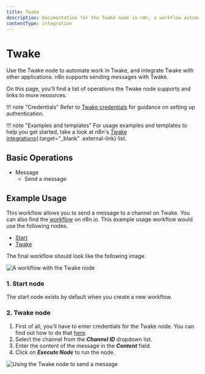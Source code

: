 ```yaml
---
title: Twake
description: Documentation for the Twake node in n8n, a workflow automation platform. Includes details of operations and configuration, and links to examples and credentials information.
contentType: integration
---
```


# Twake

Use the Twake node to automate work in Twake, and integrate Twake with other applications. n8n supports sending messages with Twake.

On this page, you'll find a list of operations the Twake node supports and links to more resources.

!!! note "Credentials"
    Refer to [Twake credentials](/integrations/builtin/credentials/twake/) for guidance on setting up authentication. 

!!! note "Examples and templates"
    For usage examples and templates to help you get started, take a look at n8n's [Twake integrations](https://n8n.io/integrations/twake/){:target="_blank" .external-link} list.


## Basic Operations

* Message
    * Send a message


## Example Usage

This workflow allows you to send a message to a channel on Twake. You can also find the [workflow](https://n8n.io/workflows/595) on n8n.io. This example usage workflow would use the following nodes.
- [Start](/integrations/builtin/core-nodes/n8n-nodes-base.start/)
- [Twake]()

The final workflow should look like the following image.

![A workflow with the Twake node](/_images/integrations/builtin/app-nodes/twake/workflow.png)

### 1. Start node

The start node exists by default when you create a new workflow.


### 2. Twake node

1. First of all, you'll have to enter credentials for the Twake node. You can find out how to do that [here](/integrations/builtin/credentials/twake/).
2. Select the channel from the ***Channel ID*** dropdown list.
3. Enter the content of the message in the ***Content*** field.
4. Click on ***Execute Node*** to run the node.

![Using the Twake node to send a message](/_images/integrations/builtin/app-nodes/twake/twake_node.png)


